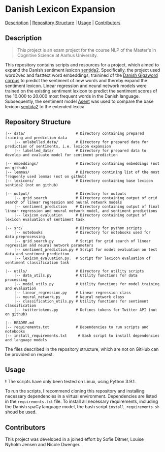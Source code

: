# Danish Lexicon Expansion



[Description](#description) | [Repository Structure](#repository-structure) | [Usage](#usage) | [Contributors](#contributors)

## Description
> This project is an exam project for the course NLP of the Master's in Cognitive Science at Aarhus University.

This repository contains scripts and resources for a project, which aimed to expand the Danish sentiment lexicon [sentida2](https://github.com/Guscode/Sentida2). Specifically, the project used word2vec and fasttext word embeddings, trainined of the [Danish Gigaword corpus](https://gigaword.dk) to predict the sentiment of new words and thereby expand the sentiment lexicon. Linear regression and neural network models were trained on the existing sentiment lexicon to predict the sentiment scores of the 10.000 to 20.000 most frequent words in the Danish language. Subsequently, the sentiment model [Asent](https://github.com/KennethEnevoldsen/asent) was used to compare the base lexicon [sentida2](https://github.com/Guscode/Sentida2) to the extended lexica. 
 

## Repository Structure

```
|-- data/                       # Directory containing prepared training and prediction data
    |-- unlabelled_data/        # Directory for prepared data for prediction of sentiments, i.e. lexicon expansion
    |-- labelled_data/          # Directory for prepared data to develop and evaluate model for sentiment prediction
    
|-- embeddings/                 # Directory containing embeddings (not on github)
|-- lemmas/                     # Directory contining list of the most frequenly used lemmas (not on github)
|-- lexicons/                   # Directory containing base lexicon sentida2 (not on github)

|-- output/                     # Directory for outputs 
    |-- grid_search             # Directory containing output of grid search of linear regression and neural network models
    |-- sentiment_prediction    # Directory containing output of final linear regression and neural network model, and sentiment predictions  
    |-- lexicon_evaluation      # Directory containing output of lexicon evaluation of sentiment task
 
|-- src/                        # Directory for python scripts
    |-- notebooks               # Directory for notebooks used for data preprocessing
    |-- grid_search.py          # Script for grid search of linear regression and neural network parameters
    |-- sentiment_prediction.py # Script for model evaluation on test data and sentiment prediction 
    |-- lexicon_evaluation.py.  # Script for lexicon evaluation of sentiment classification task
    
|-- utils/                      # Directory for utility scripts
    |-- data_utils.py           # Utility functions for data processing
    |-- model_utils.py          # Utility functions for model training and evaluation
    |-- linear_regression.py    # Linear regression class
    |-- neural_network.py       # Neural network class
    |-- classification_utils.py # Utility functions for sentiment classification
    |-- twittertokens.py        # Defines tokens for Twitter API (not on github)

|-- README.md
|-- requirements.txt            # Dependencies to run scripts and notebooks
|-- install_requirements.txt     # Bash script to install dependencies and language models
```

The files described in the repository structure, which are not on GitHub can be provided on request. 

## Usage

**!** The scripts have only been tested on Linux, using Python 3.9.1.  

To run the scripts, I recommend cloning this repository and installing necessary dependencies in a virtual environment. Dependencies are listed in the `requirements.txt` file. To install all necessary requirements, including the Danish spaCy language model, the bash script `install_requirements.sh` shoud be used. 

## Contributors
This project was developed in a joined effort by Sofie Ditmer, Louise Nyholm Jensen and Nicole Dwenger.